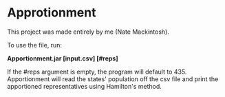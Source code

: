 # Approtionment

This project was made entirely by me (Nate Mackintosh).

To use the file, run:

**Apportionment.jar [input.csv] [#reps]**

If the #reps argument is empty, the program will default to 435. Apportionment will read the states' population off the csv file and print the apportioned representatives using Hamilton's method.
